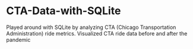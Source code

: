 # CTA-Data-with-SQLite

Played around with SQLite by analyzing CTA (Chicago Transportation Administration) ride metrics. Visualized CTA ride data before and after the pandemic
